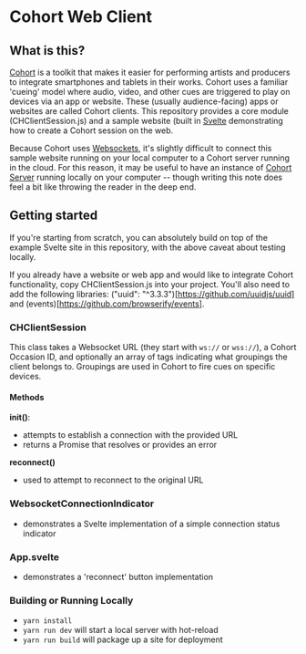# Cohort Web Client

## What is this?
[Cohort](https://cohort.rocks) is a toolkit that makes it easier for performing artists and producers to integrate smartphones and tablets in their works. Cohort uses a familiar 'cueing' model where audio, video, and other cues are triggered to play on devices via an app or website. These (usually audience-facing) apps or websites are called Cohort clients. This repository provides a core module (CHClientSession.js) and a sample website (built in [Svelte](https://svelte.dev) demonstrating how to create a Cohort session on the web.

Because Cohort uses [Websockets](https://developer.mozilla.org/en-US/docs/Web/API/WebSockets_API), it's slightly difficult to connect this sample website running on your local computer to a Cohort server running in the cloud. For this reason, it may be useful to have an instance of [Cohort Server](https://github.com/jakemoves/cohort-server) running locally on your computer -- though writing this note does feel a bit like throwing the reader in the deep end. 

## Getting started

If you're starting from scratch, you can absolutely build on top of the example Svelte site in this repository, with the above caveat about testing locally.

If you already have a website or web app and would like to integrate Cohort functionality, copy CHClientSession.js into your project. You'll also need to add the following libraries: ("uuid": "^3.3.3")[https://github.com/uuidjs/uuid] and (events)[https://github.com/browserify/events].

### CHClientSession
This class takes a Websocket URL (they start with `ws://` or `wss://`), a Cohort Occasion ID, and optionally an array of tags indicating what groupings the client belongs to. Groupings are used in Cohort to fire cues on specific devices.

#### Methods
**init()**: 
- attempts to establish a connection with the provided URL
- returns a Promise that resolves or provides an error

**reconnect()**
- used to attempt to reconnect to the original URL

### WebsocketConnectionIndicator
- demonstrates a Svelte implementation of a simple connection status indicator

### App.svelte
- demonstrates a 'reconnect' button implementation

### Building or Running Locally
- `yarn install`
- `yarn run dev` will start a local server with hot-reload
- `yarn run build` will package up a site for deployment
